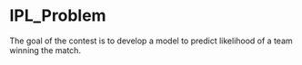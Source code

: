 # IPL_Problem
The goal of the contest is to develop a model to predict likelihood of a team winning the match. 
